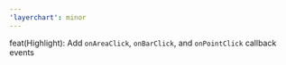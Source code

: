 ```yaml
---
'layerchart': minor
---
```


feat(Highlight): Add `onAreaClick`, `onBarClick`, and `onPointClick` callback events
